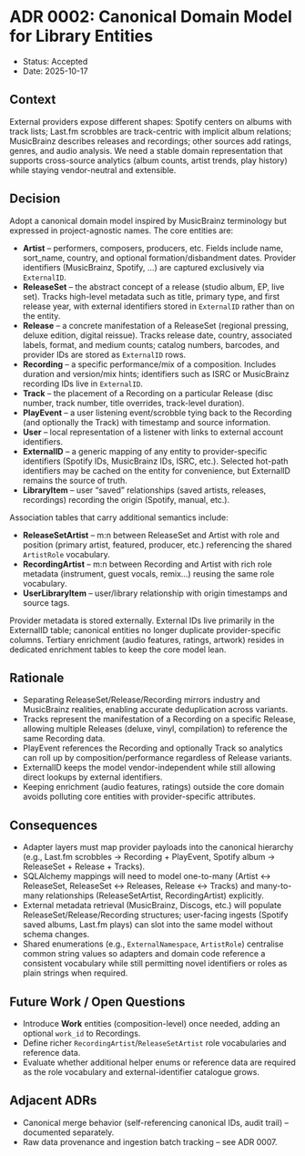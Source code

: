 # ADR 0002: Canonical Domain Model for Library Entities

- Status: Accepted
- Date: 2025-10-17

## Context
External providers expose different shapes: Spotify centers on albums with track lists; Last.fm scrobbles are track-centric with implicit album relations; MusicBrainz describes releases and recordings; other sources add ratings, genres, and audio analysis. We need a stable domain representation that supports cross-source analytics (album counts, artist trends, play history) while staying vendor-neutral and extensible.

## Decision
Adopt a canonical domain model inspired by MusicBrainz terminology but expressed in project-agnostic names. The core entities are:

- **Artist** – performers, composers, producers, etc. Fields include name, sort_name, country, and optional formation/disbandment dates. Provider identifiers (MusicBrainz, Spotify, …) are captured exclusively via `ExternalID`.
- **ReleaseSet** – the abstract concept of a release (studio album, EP, live set). Tracks high-level metadata such as title, primary type, and first release year, with external identifiers stored in `ExternalID` rather than on the entity.
- **Release** – a concrete manifestation of a ReleaseSet (regional pressing, deluxe edition, digital reissue). Tracks release date, country, associated labels, format, and medium counts; catalog numbers, barcodes, and provider IDs are stored as `ExternalID` rows.
- **Recording** – a specific performance/mix of a composition. Includes duration and version/mix hints; identifiers such as ISRC or MusicBrainz recording IDs live in `ExternalID`.
- **Track** – the placement of a Recording on a particular Release (disc number, track number, title overrides, track-level duration).
- **PlayEvent** – a user listening event/scrobble tying back to the Recording (and optionally the Track) with timestamp and source information.
- **User** – local representation of a listener with links to external account identifiers.
- **ExternalID** – a generic mapping of any entity to provider-specific identifiers (Spotify IDs, MusicBrainz IDs, ISRC, etc.). Selected hot-path identifiers may be cached on the entity for convenience, but ExternalID remains the source of truth.
- **LibraryItem** – user “saved” relationships (saved artists, releases, recordings) recording the origin (Spotify, manual, etc.).

Association tables that carry additional semantics include:

- **ReleaseSetArtist** – m:n between ReleaseSet and Artist with role and position (primary artist, featured, producer, etc.) referencing the shared `ArtistRole` vocabulary.
- **RecordingArtist** – m:n between Recording and Artist with rich role metadata (instrument, guest vocals, remix…) reusing the same role vocabulary.
- **UserLibraryItem** – user/library relationship with origin timestamps and source tags.

 Provider metadata is stored externally. External IDs live primarily in the ExternalID table; canonical entities no longer duplicate provider-specific columns. Tertiary enrichment (audio features, ratings, artwork) resides in dedicated enrichment tables to keep the core model lean.

## Rationale
- Separating ReleaseSet/Release/Recording mirrors industry and MusicBrainz realities, enabling accurate deduplication across variants.
- Tracks represent the manifestation of a Recording on a specific Release, allowing multiple Releases (deluxe, vinyl, compilation) to reference the same Recording data.
- PlayEvent references the Recording and optionally Track so analytics can roll up by composition/performance regardless of Release variants.
- ExternalID keeps the model vendor-independent while still allowing direct lookups by external identifiers.
- Keeping enrichment (audio features, ratings) outside the core domain avoids polluting core entities with provider-specific attributes.

## Consequences
- Adapter layers must map provider payloads into the canonical hierarchy (e.g., Last.fm scrobbles → Recording + PlayEvent, Spotify album → ReleaseSet + Release + Tracks).
- SQLAlchemy mappings will need to model one-to-many (Artist ↔ ReleaseSet, ReleaseSet ↔ Releases, Release ↔ Tracks) and many-to-many relationships (ReleaseSetArtist, RecordingArtist) explicitly.
- External metadata retrieval (MusicBrainz, Discogs, etc.) will populate ReleaseSet/Release/Recording structures; user-facing ingests (Spotify saved albums, Last.fm plays) can slot into the same model without schema changes.
- Shared enumerations (e.g., `ExternalNamespace`, `ArtistRole`) centralise common string values so adapters and domain code reference a consistent vocabulary while still permitting novel identifiers or roles as plain strings when required.

## Future Work / Open Questions
- Introduce **Work** entities (composition-level) once needed, adding an optional `work_id` to Recordings.
- Define richer `RecordingArtist`/`ReleaseSetArtist` role vocabularies and reference data.
- Evaluate whether additional helper enums or reference data are required as the role vocabulary and external-identifier catalogue grows.

## Adjacent ADRs
- Canonical merge behavior (self-referencing canonical IDs, audit trail) – documented separately.
- Raw data provenance and ingestion batch tracking – see ADR 0007.
